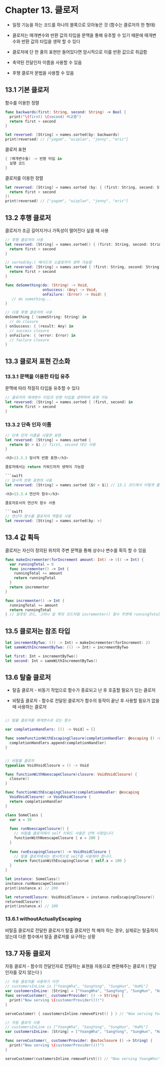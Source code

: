 <h1>Chapter 13. 클로저</h1>

* 일정 기능을 하는 코드를 하나의 블록으로 모아놓은 것 (함수는 클로저의 한 형태)

* 클로저는 매개변수와 반환 값의 타입을 문맥을 통해 유추할 수 있기 때문에 매개변수와 반환 값의 타입을 생략 할 수 있다

* 클로저에 단 한 줄의 표현만 들어있다면 암시적으로 이를 반환 값으로 취급함

* 축약된 전달인자 이름을 사용할 수 있음

* 후행 클로저 문법을 사용할 수 있음

<h2>13.1 기본 클로저</h2>

함수를 이용한 정렬

```swift
func backwards(first: String, second: String) -> Bool {
  print("\(first) \(second) 비교중")
  return first > second
}

let reversed: [String] = names.sorted(by: backwards)
print(reversed) // ["yagom", "wizplan", "jenny", "eric"]
```

클로저 표현

```swift
{ (매개변수들) -> 반환 타입 in
  실행 코드
}
```
클로저를 이용한 정렬

```swift
let reversed: [String] = names.sorted (by: { (first: String, second: String) -> Bool in
  return first > second
})
print(reversed) // ["yagom", "wizplan", "jenny", "eric"]
```

<h2>13.2 후행 클로저</h2>

클로저가 조금 길어지거나 가독성이 떨어진다 싶을 때 사용

```swift
// 후행 클로저의 사용
let reversed: [String] = names.sorted() { (first: String, second: String) -> Bool in
  return first > second
}

// sorted(by:) 메서드의 소괄호까지 생략 가능함
let reversed: [String] = names.sorted { (first: String, second: String) -> Bool in
  return first > second
}

func doSomething(do: (String) -> Void,
                 onSuccess: (Any) -> Void,
                 onFailure: (Error) -> Void) {
   // do something...
}

// 다중 후행 클로저의 사용
doSomething { (someString: String) in
  // do closure
} onSuccess: { (result: Any) in
  // success closure
} onFailure: { (error: Error) in
  // failure closure
}
```
              
                 

<h2>13.3 클로저 표현 간소화</h2>

<h3>13.3.1 문맥을 이용한 타입 유추</h3>

문맥에 따라 적절히 타입을 유추할 수 있다

```swift
// 클로저의 매개변수 타입과 반환 타입을 생략하여 표현 가능
let reversed: [String] = names.sorted { (first, second) in
  return first > second
}
```

<h3>13.3.2 단축 인자 이름</h3>

```swift
// 단축 인자 이름을 사용한 표현
let reversed: [String] = names.sorted {
  return $0 > $1 // first, second 대신 사용
}

<h3>13.3.3 암시적 반환 표현</h3>

클로저에서는 return 키워드마저 생략이 가능함

```swift
// 암시적 반환 표현의 사용
let reversed: [String] = names.sorted {$0 > $1} // 13.1 코드에서 이렇게 줄이는게 가능함

<h3>13.3.4 연산자 함수</h3>

클로저로서의 연산자 함수 사용

```swift
// 연산자 함수를 클로저의 역할로 사용
let reversed: [String] = names.sorted(by: >)
```

<h2>13.4 값 획득</h2>

클로저는 자신이 정의된 위치의 주변 문맥을 통해 상수나 변수를 획득 할 수 있음

```swift
func makeIncrementer(forIncrement amount: Int) -> (() -> Int) {
  var runningTotal = 0
  func incrementer() -> Int {
    runningTotal += amount
    return runningTotal
  }
  return incrementer
}
```

```swift
func incrementer() -> Int {
  runningTotal += amount
  return runningTotal
} // 잘못된 코드, 그러나 앞 쪽의 코드처럼 incrementer() 함수 주변에 runningTotal과 amount 변수가 있다면 incrementer() 함수는 두 변수의 참조를 획득할 수 있음
```

<h2>13.5 클로저는 참조 타입</h2>

```swift
let incrementByTwo: (() -> Int) = makeIncrementer(forIncrement: 2)
let sameWithIncrementByTwo: (() -> Int) = incrementByTwo

let first: Int = incrementByTwo()
let second: Int = sameWithIncrementByTwo()
```

<h2>13.6 탈출 클로저</h2>

* 탈출 클로저 - 비동기 작업으로 함수가 종료되고 난 후 호출할 필요가 있는 클로저

* 비탈출 클로저 - 함수로 전달된 클로저가 함수의 동작이 끝난 후 사용할 필요가 없을 때 사용하는 클로저

```swift

// 탈출 클로저를 매개변수로 갖는 함수

var completionHandlers: [() -> Void] = []

func someFunctionWithEscapingClosure(completionHandler: @escaping () -> Void) {
  completionHandlers.append(completionHandler)
}
```

```swift

// 비탈출 클로저
typealias VoidVoidClosure = () -> Void

func functionWithNoescapeClosure(closure: VoidVoidClosure) {
  closure()
}

func functionWithEscapingClosure(completionHandler: @escaping
  VoidVoidClosure) -> VoidVoidClosure {
  return completionHandler
}

class SomeClass {
  var x = 10
  
  func runNoescapeClosure() {
    // 비탈출 클로저에서 self 키워드 사용은 선택 사항입니다
    functionWithNoescapeClosure { x = 200 }
  }
  
  func runEscapingClosure() -> VoidVoidClosure {
    // 탈출 클로저에서는 명시적으로 self를 사용해야 합니다.
    return functionWithEscapingClosrue { self.x = 100 }
  }
}

let instance: SomeClass()
instance.runNoescapeClosure()
print(instance.x) // 200

let returnedClosure: VoidVoidClosure = instance.runEscapingClosure()
returnedClosure()
print(instance.x) // 100
```

<h3>13.6.1 withoutActuallyEscaping</h3>

비탈출 클로저로 전달한 클로저가 탈출 클로저인 척 해야 하는 경우, 실제로는 탈출하지 않는데 다른 함수에서 탈출 클로저를 요구하는 상황

<h2>13.7 자동 클로저</h2>

자동 클로저 - 함수의 전달인자로 전달하는 표현을 자동으로 변환해주는 클로저 ( 전달인자를 갖지 않는다 )

```swift
// 자동 클로저를 사용하기 이전
// customersInLine is ["YoangWha", "SangYong", "SungHun", "HaMi"]
var customersInLine: [String] = ["YoangWha", "SangYong", "SungHun", "HaMi"]
func serveCustomer(_ customerProvider: () -> String) {
  print("Now serving \(customerProvider())!")
}

serveCustomer( { coustomersInline.removeFirst() } ) // "Now serving YoangWha!"
```

```swift
// 자동 클로저 사용
// customersInLine is ["YoangWha", "SangYong", "SungHun", "HaMi"]
var customersInLine: [String] = ["YoangWha", "SangYong", "SungHun", "HaMi"]

func serveCustomer(_ customerProvider: @autoclosure () -> String) {
  print("Now serving \(customerProvider())!")
}

serveCustomer(customersInline.removeFirst()) // "Now serving YoangWha!"
```

